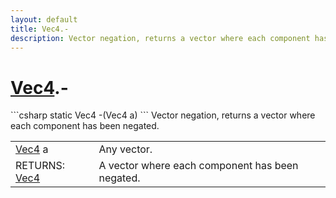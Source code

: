 ```yaml
---
layout: default
title: Vec4.-
description: Vector negation, returns a vector where each component has been negated.
---
```

# [Vec4]({{site.url}}/Pages/StereoKit/Vec4.html).-

<div class='signature' markdown='1'>
```csharp
static Vec4 -(Vec4 a)
```
Vector negation, returns a vector where each component has
been negated.
</div>

|  |  |
|--|--|
|[Vec4]({{site.url}}/Pages/StereoKit/Vec4.html) a|Any vector.|
|RETURNS: [Vec4]({{site.url}}/Pages/StereoKit/Vec4.html)|A vector where each component has been negated.|




